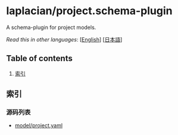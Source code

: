 <!-- @head-content@ -->
# laplacian/project.schema-plugin

A schema-plugin for project models.


*Read this in other languages*: [[English](README.md)] [[日本語](README_ja.md)]
<!-- @head-content@ -->

<!-- @toc@ -->
## Table of contents
1. [索引](#索引)


<!-- @toc@ -->

<!-- @main-content@ -->
## 索引


### 源码列表


- [model/project.yaml](<./model/project.yaml>)


<!-- @main-content@ -->